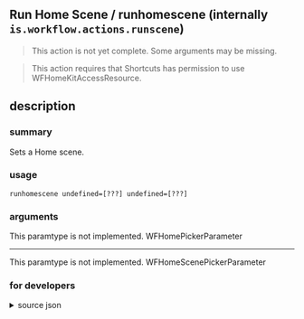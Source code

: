 
## Run Home Scene / runhomescene (internally `is.workflow.actions.runscene`)

> This action is not yet complete. Some arguments may be missing.


> This action requires that Shortcuts has permission to use WFHomeKitAccessResource.


## description
### summary
Sets a Home scene.


### usage
`runhomescene undefined=[???] undefined=[???]`

### arguments
This paramtype is not implemented. WFHomePickerParameter

---

This paramtype is not implemented. WFHomeScenePickerParameter

### for developers

<details><summary>source json</summary>
<p>
```json
{
	"ActionClass": "WFRunSceneAction",
	"ActionKeywords": [
		"homekit",
		"home",
		"scene"
	],
	"AppIdentifier": "com.apple.Home",
	"Category": "Home",
	"Description": {
		"DescriptionSummary": "Sets a Home scene."
	},
	"InputPassthrough": true,
	"Name": "Run Home Scene",
	"Parameters": [
		{
			"AlwaysShowsButton": true,
			"Class": "WFHomePickerParameter",
			"Description": "The home in which the scene is configured",
			"DisallowedVariableTypes": [
				"Variable"
			],
			"Key": "WFHomeName",
			"Label": "Home"
		},
		{
			"AlwaysShowsButton": true,
			"Class": "WFHomeScenePickerParameter",
			"Key": "WFHomeSceneName",
			"Label": "Scene"
		}
	],
	"RequiredResources": [
		"WFHomeKitAccessResource"
	]
}
```
</p></details>
